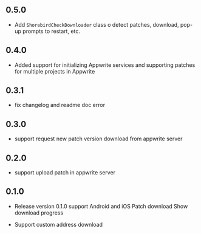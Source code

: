 ## 0.5.0

- Add `ShorebirdCheckDownloader` class o detect patches, download, pop-up prompts to restart, etc.

## 0.4.0

- Added support for initializing Appwrite services and supporting patches for multiple projects in Appwrite

## 0.3.1

- fix changelog and readme doc error

## 0.3.0

- support request new patch version download from appwrite server

## 0.2.0

- support upload patch in appwrite server

## 0.1.0

- Release version 0.1.0 support Android and iOS Patch download Show download progress

- Support custom address download

